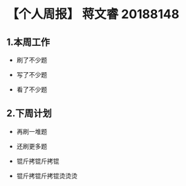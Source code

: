  
# 【个人周报】 蒋文睿 20188148

## 1.本周工作 

- 刷了不少题

- 写了不少题

- 看了不少题

## 2.下周计划 

- 再刷一堆题

- 还刷更多题

- 锟斤拷锟斤拷锟

- 锟斤拷锟斤拷锟烫烫烫
